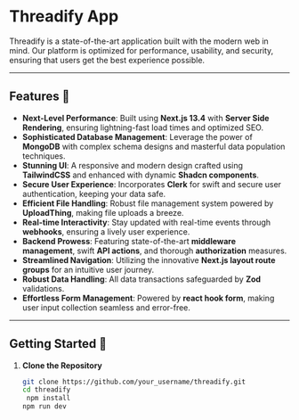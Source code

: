 # Threadify App

Threadify is a state-of-the-art application built with the modern web in mind. Our platform is optimized for performance, usability, and security, ensuring that users get the best experience possible.

---

## Features 🚀

- **Next-Level Performance**: Built using **Next.js 13.4** with **Server Side Rendering**, ensuring lightning-fast load times and optimized SEO.
- **Sophisticated Database Management**: Leverage the power of **MongoDB** with complex schema designs and masterful data population techniques.
- **Stunning UI**: A responsive and modern design crafted using **TailwindCSS** and enhanced with dynamic **Shadcn components**.
- **Secure User Experience**: Incorporates **Clerk** for swift and secure user authentication, keeping your data safe.
- **Efficient File Handling**: Robust file management system powered by **UploadThing**, making file uploads a breeze.
- **Real-time Interactivity**: Stay updated with real-time events through **webhooks**, ensuring a lively user experience.
- **Backend Prowess**: Featuring state-of-the-art **middleware management**, swift **API actions**, and thorough **authorization** measures.
- **Streamlined Navigation**: Utilizing the innovative **Next.js layout route groups** for an intuitive user journey.
- **Robust Data Handling**: All data transactions safeguarded by **Zod** validations.
- **Effortless Form Management**: Powered by **react hook form**, making user input collection seamless and error-free.

---

## Getting Started 🌟

1. **Clone the Repository**
   ```bash
   git clone https://github.com/your_username/threadify.git
   cd threadify
    npm install
   npm run dev
   ```
